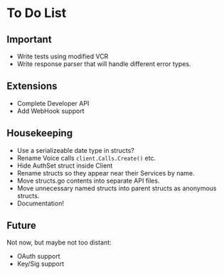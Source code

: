 To Do List
==========

## Important

- Write tests using modified VCR
- Write response parser that will handle different error types.

## Extensions

- Complete Developer API
- Add WebHook support

## Housekeeping
- Use a serializeable date type in structs?
- Rename Voice calls `client.Calls.Create()` etc.
- Hide AuthSet struct inside Client
- Rename structs so they appear near their Services by name.
- Move structs.go contents into separate API files.
- Move unnecessary named structs into parent structs as anonymous structs.
- Documentation!

## Future

Not now, but maybe not too distant:

- OAuth support
- Key/Sig support

